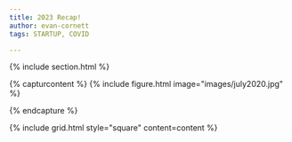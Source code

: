 ```yaml
---
title: 2023 Recap!
author: evan-cornett
tags: STARTUP, COVID

---
```

{% include section.html %} 

{% capturcontent %}
{% include figure.html image="images/july2020.jpg" %} 

{% endcapture %}

{% include grid.html style="square" content=content %}
